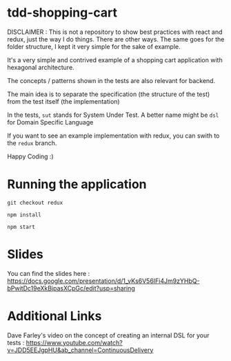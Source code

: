 # tdd-shopping-cart

DISCLAIMER : This is not a repository to show best practices with react and redux, just the way I do things. There are other ways. The same goes for the folder structure, I kept it very simple for the sake of example.

It's a very simple and contrived example of a shopping cart application with hexagonal architecture.

The concepts / patterns shown in the tests are also relevant for backend.

The main idea is to separate the specification (the structure of the test) from the test itself (the implementation)

In the tests, `sut` stands for System Under Test. A better name might be `dsl` for Domain Specific Language

If you want to see an example implementation with redux, you can swith to the `redux` branch.

Happy Coding :)

# Running the application

`git checkout redux`

`npm install`

`npm start`

# Slides

You can find the slides here : https://docs.google.com/presentation/d/1_vKs6V56IFi4Jm9zYHbQ-bPwitDc19eXkBjpasXCpGc/edit?usp=sharing

# Additional Links

Dave Farley's video on the concept of creating an internal DSL for your tests : https://www.youtube.com/watch?v=JDD5EEJgpHU&ab_channel=ContinuousDelivery
